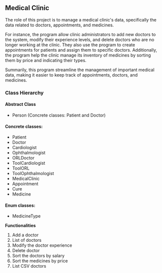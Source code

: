 ## Medical Clinic

The role of this project is to manage a medical clinic's data, specifically the data related to doctors, appointments, and medicines.

For instance, the program allow clinic administrators to add new doctors to the system, modify their experience levels, and delete doctors who are no longer working at the clinic. They also use the program to create appointments for patients and assign them to specific doctors. Additionally, the program help the clinic manage its inventory of medicines by sorting them by price and indicating their types.

Summarily, this program streamline the management of important medical data, making it easier to keep track of appointments, doctors, and medicines.

### **Class Hierarchy**
 #### Abstract Class 
 - Person (Concrete classes: Patient and Doctor)

  #### Concrete classes:

 - Patient
 -  Doctor
 -  Cardiologist
 -  Ophthalmologist
 -  ORLDoctor
 -  ToolCardiologist 
 - ToolORL 
 - ToolOphthalmologist
 -  MedicalClinic
 - Appointment
 -  Cure
 -  Medicine

#### Enum classes:

 - MedicineType

**Functionalities**

  
1. Add a doctor  
2. List of doctors  
3. Modify the doctor experience  
4. Delete doctor  
5. Sort the doctors by salary  
6. Sort the medicines by price  
7. List CSV doctors
